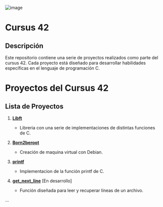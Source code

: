 ![image](https://github.com/Daviichii89/cursus_42/assets/21307408/1a6e30a3-fa2e-4976-a9bd-6feee7e6304b)
# Cursus 42 

## Descripción
Este repositorio contiene una serie de proyectos realizados como parte del cursus 42. Cada proyecto está diseñado para desarrollar habilidades específicas en el lenguaje de programación C.


# Proyectos del Cursus 42

## Lista de Proyectos

1. **[Libft](https://github.com/Daviichii89/cursus_42/tree/main/Libft)**
   - Libreria con una serie de implementaciones de distintas funciones de C.
  
2. **[Born2beroot](https://github.com/Daviichii89/cursus_42/tree/main/Born2beroot)**
   - Creación de maquina virtual con Debian.

4. **[printf](https://github.com/Daviichii89/cursus_42/tree/main/printf)**
   - Implementacion de la función printf de C.
     
6. **[get_next_line](https://github.com/Daviichii89/cursus_42/tree/main/get_next_line)** [En desarrollo]
   - Función diseñada para leer y recuperar líneas de un archivo.

...
